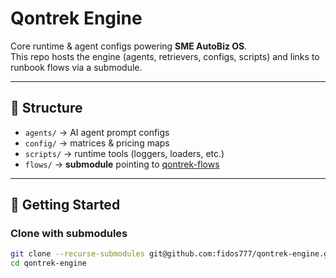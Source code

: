 # Qontrek Engine

Core runtime & agent configs powering **SME AutoBiz OS**.  
This repo hosts the engine (agents, retrievers, configs, scripts) and links to runbook flows via a submodule.

---

## 📂 Structure

- `agents/` → AI agent prompt configs
- `config/` → matrices & pricing maps
- `scripts/` → runtime tools (loggers, loaders, etc.)
- `flows/` → **submodule** pointing to [qontrek-flows](https://github.com/fidos777/qontrek-flows)

---

## 🚀 Getting Started

### Clone with submodules
```bash
git clone --recurse-submodules git@github.com:fidos777/qontrek-engine.git
cd qontrek-engine


